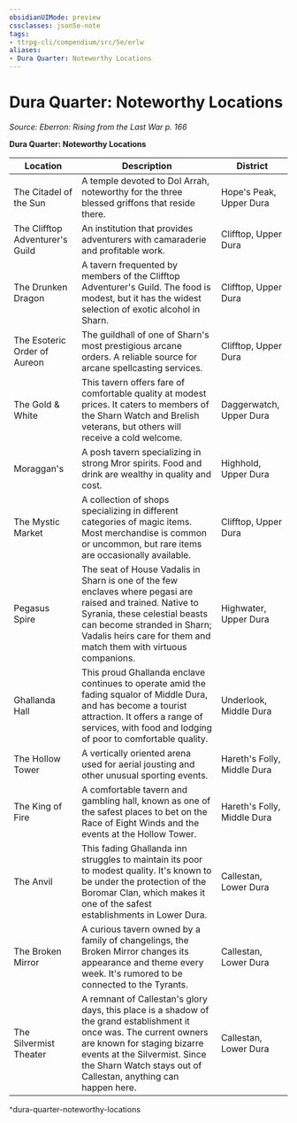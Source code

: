 ```yaml
---
obsidianUIMode: preview
cssclasses: json5e-note
tags:
- ttrpg-cli/compendium/src/5e/erlw
aliases:
- Dura Quarter: Noteworthy Locations
---
```

# Dura Quarter: Noteworthy Locations
*Source: Eberron: Rising from the Last War p. 166* 

**Dura Quarter: Noteworthy Locations**

| Location | Description | District |
|----------|-------------|----------|
| The Citadel of the Sun | A temple devoted to Dol Arrah, noteworthy for the three blessed griffons that reside there. | Hope's Peak, Upper Dura |
| The Clifftop Adventurer's Guild | An institution that provides adventurers with camaraderie and profitable work. | Clifftop, Upper Dura |
| The Drunken Dragon | A tavern frequented by members of the Clifftop Adventurer's Guild. The food is modest, but it has the widest selection of exotic alcohol in Sharn. | Clifftop, Upper Dura |
| The Esoteric Order of Aureon | The guildhall of one of Sharn's most prestigious arcane orders. A reliable source for arcane spellcasting services. | Clifftop, Upper Dura |
| The Gold & White | This tavern offers fare of comfortable quality at modest prices. It caters to members of the Sharn Watch and Brelish veterans, but others will receive a cold welcome. | Daggerwatch, Upper Dura |
| Moraggan's | A posh tavern specializing in strong Mror spirits. Food and drink are wealthy in quality and cost. | Highhold, Upper Dura |
| The Mystic Market | A collection of shops specializing in different categories of magic items. Most merchandise is common or uncommon, but rare items are occasionally available. | Clifftop, Upper Dura |
| Pegasus Spire | The seat of House Vadalis in Sharn is one of the few enclaves where pegasi are raised and trained. Native to Syrania, these celestial beasts can become stranded in Sharn; Vadalis heirs care for them and match them with virtuous companions. | Highwater, Upper Dura |
| Ghallanda Hall | This proud Ghallanda enclave continues to operate amid the fading squalor of Middle Dura, and has become a tourist attraction. It offers a range of services, with food and lodging of poor to comfortable quality. | Underlook, Middle Dura |
| The Hollow Tower | A vertically oriented arena used for aerial jousting and other unusual sporting events. | Hareth's Folly, Middle Dura |
| The King of Fire | A comfortable tavern and gambling hall, known as one of the safest places to bet on the Race of Eight Winds and the events at the Hollow Tower. | Hareth's Folly, Middle Dura |
| The Anvil | This fading Ghallanda inn struggles to maintain its poor to modest quality. It's known to be under the protection of the Boromar Clan, which makes it one of the safest establishments in Lower Dura. | Callestan, Lower Dura |
| The Broken Mirror | A curious tavern owned by a family of changelings, the Broken Mirror changes its appearance and theme every week. It's rumored to be connected to the Tyrants. | Callestan, Lower Dura |
| The Silvermist Theater | A remnant of Callestan's glory days, this place is a shadow of the grand establishment it once was. The current owners are known for staging bizarre events at the Silvermist. Since the Sharn Watch stays out of Callestan, anything can happen here. | Callestan, Lower Dura |
^dura-quarter-noteworthy-locations